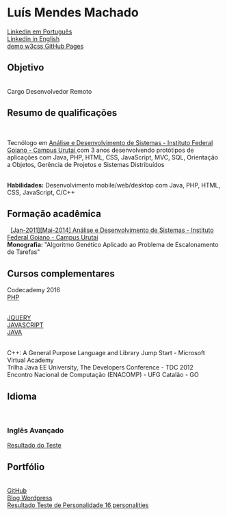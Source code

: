 <h1>Luís Mendes Machado</h1>
 
<a href='https://www.linkedin.com/in/luismendesmachado1'>Linkedin em Português</a>
<br>
<a href='https://www.linkedin.com/in/luismendesmachado1/?locale=en_US'>Linkedin in English</a>
<br>
<a href='https://luismendes070.github.io/curriculo/'>demo w3css GitHub Pages</a>

<h2>Objetivo</h2>
<br>Cargo Desenvolvedor Remoto<br>

<h2>Resumo de qualificações</h2> 
<p>Tecnólogo em <a href="https://www.ifgoiano.edu.br/home/index.php/cursos-superiores-urutai/289-analise-e-desenvolvimento-de-sistemas"> Análise e Desenvolvimento de Sistemas - Instituto Federal Goiano - Campus Urutaí
</a> com 3 anos desenvolvendo protótipos de aplicações com Java, PHP, HTML, CSS, JavaScript, MVC, SQL, Orientação a Objetos, Gerência de Projetos e Sistemas Distribuídos</p>

<br><b>Habilidades:</b> Desenvolvimento mobile/web/desktop com Java, PHP, HTML, CSS, JavaScript, C/C++

<h2>Formação acadêmica</h2> 
<a href="https://www.ifgoiano.edu.br/home/index.php/cursos-superiores-urutai/289-analise-e-desenvolvimento-de-sistemas">
[Jan-2011][Mai-2014] Análise e Desenvolvimento de Sistemas - Instituto Federal Goiano - Campus Urutaí</a>
<br><b>Monografia: </b> "Algoritmo Genético Aplicado ao Problema de Escalonamento de Tarefas"
 
<h2>Cursos complementares</h2>
Codecademy 2016
<br><a href='https://github.com/luismendes070/codecademy/blob/master/codecademy.pdf'>PHP</a>

<br><a href='https://github.com/luismendes070/codecademy/blob/master/codecademy.pdf'>JQUERY</a>
<br><a href='https://github.com/luismendes070/codecademy/blob/master/codecademy.pdf'>JAVASCRIPT</a>
<br><a href='https://github.com/luismendes070/codecademy/blob/master/codecademy.pdf'>JAVA</a>

<br> C++: A General Purpose Language and Library Jump Start - Microsoft Virtual Academy
<br> Trilha Java EE University, The Developers Conference - TDC 2012
<br> Encontro Nacional de Computação (ENACOMP) - UFG Catalão - GO
 
<h2> Idioma </h2>
<br><h3>Inglês Avançado</h3>
<a href="https://raw.githubusercontent.com/luismendes070/curriculo/master/Teste%20de%20Ingl%C3%AAs%20Out%202018.PNG">Resultado do Teste</a>
<!-- 
<a href='https://www.efset.org/'>EFSET English Certificate - Score: 54/100, Upper Intermediate (CEFR B2) - EF Education First</a>
-->


<h2>Portfólio</h2>

<br>
<a href="https://github.com/luismendes070">GitHub</a>
<br>
<a href="https://luismendesmachadoblog.wordpress.com/" >
Blog Wordpress 
</a>
<br>
<a href="https://www.16personalities.com/profiles/5c4cf07240b63">Resultado Teste de Personalidade 16 personalities</a>





